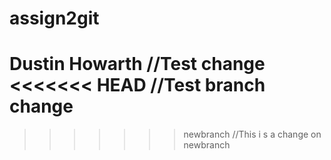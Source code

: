 # assign2git
Dustin Howarth
//Test change
<<<<<<< HEAD
//Test branch change
=======
>>>>>>> newbranch
//This i s a change on newbranch